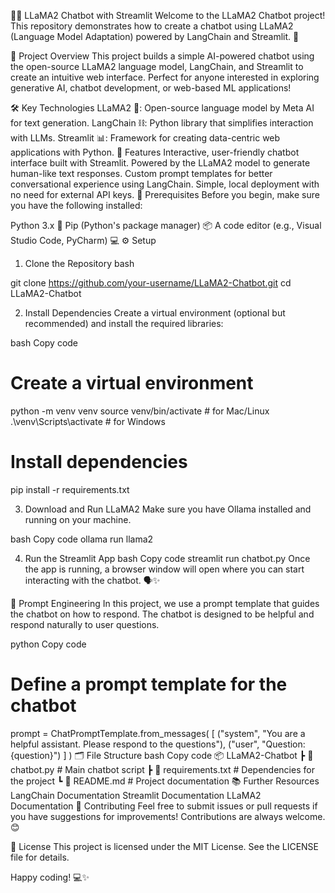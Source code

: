 🦙💬 LLaMA2 Chatbot with Streamlit
Welcome to the LLaMA2 Chatbot project! This repository demonstrates how to create a chatbot using LLaMA2 (Language Model Adaptation) powered by LangChain and Streamlit. 🌟



🚀 Project Overview
This project builds a simple AI-powered chatbot using the open-source LLaMA2 language model, LangChain, and Streamlit to create an intuitive web interface. Perfect for anyone interested in exploring generative AI, chatbot development, or web-based ML applications!

🛠️ Key Technologies
LLaMA2 🦙: Open-source language model by Meta AI for text generation.
LangChain ⛓️: Python library that simplifies interaction with LLMs.
Streamlit 📊: Framework for creating data-centric web applications with Python.
🎯 Features
Interactive, user-friendly chatbot interface built with Streamlit.
Powered by the LLaMA2 model to generate human-like text responses.
Custom prompt templates for better conversational experience using LangChain.
Simple, local deployment with no need for external API keys.
📝 Prerequisites
Before you begin, make sure you have the following installed:

Python 3.x 🐍
Pip (Python's package manager) 📦
A code editor (e.g., Visual Studio Code, PyCharm) 💻
⚙️ Setup
1. Clone the Repository
bash

git clone https://github.com/your-username/LLaMA2-Chatbot.git
cd LLaMA2-Chatbot

2. Install Dependencies
Create a virtual environment (optional but recommended) and install the required libraries:

bash
Copy code
# Create a virtual environment
python -m venv venv
source venv/bin/activate   # for Mac/Linux
.\venv\Scripts\activate    # for Windows

# Install dependencies
pip install -r requirements.txt

3. Download and Run LLaMA2
Make sure you have Ollama installed and running on your machine.

bash
Copy code
ollama run llama2

4. Run the Streamlit App
bash
Copy code
streamlit run chatbot.py
Once the app is running, a browser window will open where you can start interacting with the chatbot. 🗣️✨

🧠 Prompt Engineering
In this project, we use a prompt template that guides the chatbot on how to respond. The chatbot is designed to be helpful and respond naturally to user questions.

python
Copy code
# Define a prompt template for the chatbot
prompt = ChatPromptTemplate.from_messages(
    [
        ("system", "You are a helpful assistant. Please respond to the questions"),
        ("user", "Question: {question}")
    ]
)
🗂️ File Structure
bash
Copy code
📦 LLaMA2-Chatbot
 ┣ 📜 chatbot.py         # Main chatbot script
 ┣ 📜 requirements.txt   # Dependencies for the project
 ┗ 📜 README.md          # Project documentation
📚 Further Resources
LangChain Documentation
Streamlit Documentation
LLaMA2 Documentation
👥 Contributing
Feel free to submit issues or pull requests if you have suggestions for improvements! Contributions are always welcome. 😊

📄 License
This project is licensed under the MIT License. See the LICENSE file for details.

Happy coding! 💻✨
